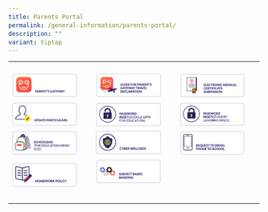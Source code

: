 ```yaml
---
title: Parents Portal
permalink: /general-information/parents-portal/
description: ""
variant: tiptap
---
```

<table><tbody><tr><th rowspan="1" colspan="1"><p></p></th><th rowspan="1" colspan="1"><p></p></th><th rowspan="1" colspan="1"><p></p></th></tr><tr><td rowspan="1" colspan="1"><div class="isomer-image-wrapper"><img style="width:85%" height="auto" width="100%" src="/images/pp1.png"></div></td><td rowspan="1" colspan="1"><div class="isomer-image-wrapper"><img style="width:85%" height="auto" width="100%" src="/images/pp2.png"></div></td><td rowspan="1" colspan="1"><div class="isomer-image-wrapper"><img style="width:85%" height="auto" width="100%" src="/images/pp3.png"></div></td></tr><tr><td rowspan="1" colspan="1"><div class="isomer-image-wrapper"><img style="width:85%" height="auto" width="100%" src="/images/pp4.png"></div></td><td rowspan="1" colspan="1"><div class="isomer-image-wrapper"><img style="width:85%" height="auto" width="100%" src="/images/pp5.png"></div></td><td rowspan="1" colspan="1"><div class="isomer-image-wrapper"><img style="width:85%" height="auto" width="100%" src="/images/pp6.png"></div></td></tr><tr><td rowspan="1" colspan="1"><div class="isomer-image-wrapper"><img style="width:85%" height="auto" width="100%" src="/images/pp10.png"></div></td><td rowspan="1" colspan="1"><div class="isomer-image-wrapper"><img style="width:85%" height="auto" width="100%" src="/images/pp11.png"></div></td><td rowspan="1" colspan="1"><div class="isomer-image-wrapper"><img style="width:85%" height="auto" width="100%" src="/images/pp12.png"></div></td></tr><tr><td rowspan="1" colspan="1"><div class="isomer-image-wrapper"><img style="width:85%" height="auto" width="100%" src="/images/pp14.png"></div></td><td rowspan="1" colspan="1"><div class="isomer-image-wrapper"><img style="width:85%" height="auto" width="100%" src="/images/pp15.png"></div><p></p></td><td rowspan="1" colspan="1"><p></p></td></tr><tr><td rowspan="1" colspan="1"><p></p></td><td rowspan="1" colspan="1"><p></p></td><td rowspan="1" colspan="1"><p></p></td></tr></tbody></table><p></p>